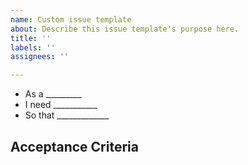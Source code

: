 ```yaml
---
name: Custom issue template
about: Describe this issue template's purpose here.
title: ''
labels: ''
assignees: ''

---
```


- As a _________
- I need ___________
- So that _____________
## Acceptance Criteria
